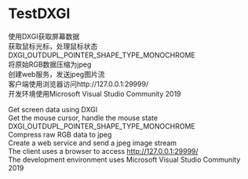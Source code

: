 # TestDXGI
使用DXGI获取屏幕数据  
获取鼠标光标，处理鼠标状态DXGI_OUTDUPL_POINTER_SHAPE_TYPE_MONOCHROME  
将原始RGB数据压缩为jpeg  
创建web服务，发送jpeg图片流  
客户端使用浏览器访问http://127.0.0.1:29999/  
开发环境使用Microsoft Visual Studio Community 2019  
  
Get screen data using DXGI  
Get the mouse cursor, handle the mouse state DXGI_OUTDUPL_POINTER_SHAPE_TYPE_MONOCHROME  
Compress raw RGB data to jpeg  
Create a web service and send a jpeg image stream  
The client uses a browser to access http://127.0.0.1:29999/  
The development environment uses Microsoft Visual Studio Community 2019  

